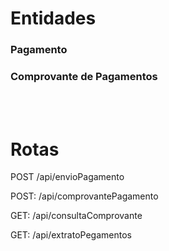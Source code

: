 # Entidades

### Pagamento

### Comprovante de Pagamentos

<br />
<br />

# Rotas

POST /api/envioPagamento

POST: /api/comprovantePagamento

GET: /api/consultaComprovante

GET: /api/extratoPegamentos

